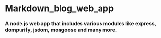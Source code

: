 # Markdown_blog_web_app

### A node.js web app that includes various modules like express, dompurify, jsdom, mongoose and many more.
